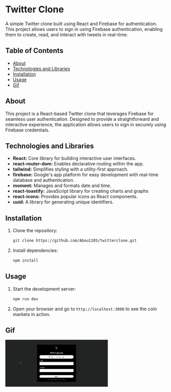 # Twitter Clone

A simple Twitter clone built using React and Firebase for authentication. This project allows users to sign in using Firebase authentication, enabling them to create, read, and interact with tweets in real-time.

## Table of Contents

- [About](#about)
- [Technologies and Libraries](#technologiesandlibraries)
- [Installation](#installation)
- [Usage](#usage)
- [Gif](#gif)

## About

This project is a React-based Twitter clone that leverages Firebase for seamless user authentication. Designed to provide a straightforward and interactive experience, the application allows users to sign in securely using Firebase credentials.

## Technologies and Libraries

- **React:** Core library for building interactive user interfaces.
- **react-router-dom:** Enables declarative routing within the app.
- **tailwind:** Simplifies styling with a utility-first approach.
- **firebase:** Google's app platform for easy development with real-time database and authentication.
- **moment:** Manages and formats date and time.
- **react-toastify:** JavaScript library for creating charts and graphs
- **react-icons:** Provides popular icons as React components.
- **uuid:** A library for generating unique identifiers.

## Installation

1. Clone the repository:

   ```bash
   git clone https://github.com/Abou1205/twitterclone.git
   ```

2. Install dependencies:

   ```bash
   npm install
   ```

## Usage

1. Start the development server:

   ```bash
   npm run dev
   ```

2. Open your browser and go to `http://localhost:3000` to see the coin markets in action.

## Gif

![](/src/twitter.gif)
